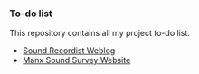 ### To-do list

This repository contains all my project to-do list.

* [Sound Recordist Weblog](https://github.com/sound-recordist/to-do/blob/main/soundrecordist.md)
* [Manx Sound Survey Website](https://github.com/sound-recordist/to-do/blob/main/soundsurvey.md)
